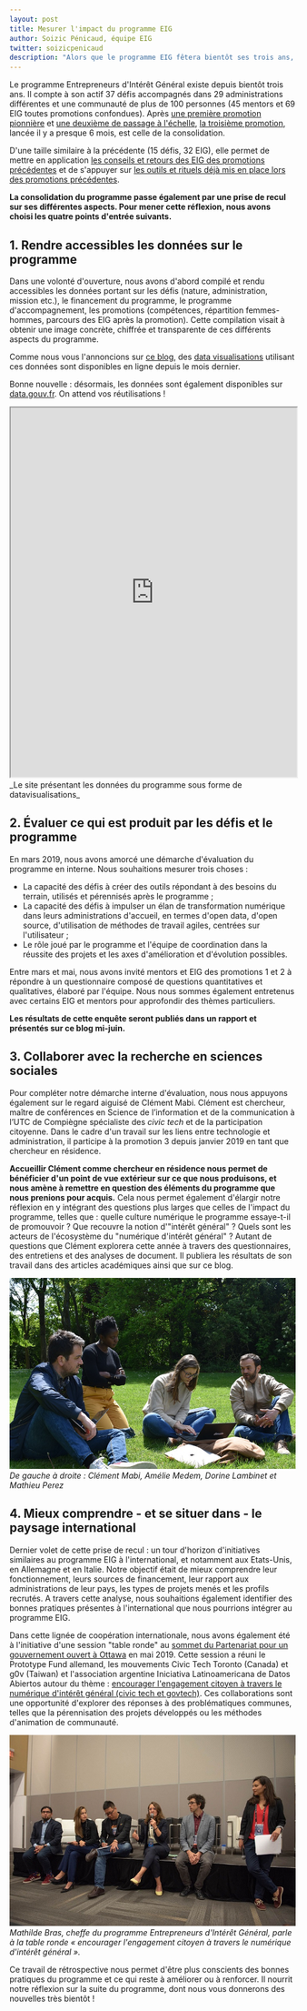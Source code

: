 ```yaml
---
layout: post
title: Mesurer l'impact du programme EIG
author: Soizic Pénicaud, équipe EIG
twitter: soizicpenicaud
description: "Alors que le programme EIG fêtera bientôt ses trois ans, il nous paraît important de prendre du recul sur ce qui a été produit, les axes à approfondir et ceux à améliorer."
---
```


Le programme Entrepreneurs d'Intérêt Général existe depuis bientôt trois ans. Il compte à son actif 37 défis accompagnés dans 29 administrations différentes et une communauté de plus de 100 personnes (45 mentors et 69 EIG toutes promotions confondues). Après [une première promotion pionnière](https://www.etalab.gouv.fr/decouvrez-la-1e-promotion-des-entrepreneurs-dinteret-general) et [une deuxième de passage à l'échelle](https://www.etalab.gouv.fr/entrepreneur-e-dinteret-general-decouvrez-la-promotion-2), [la troisième promotion](https://www.etalab.gouv.fr/eig3-une-semaine-dintegration-a-la-decouverte-des-communautes-du-numerique-dinteret-general), lancée il y a presque 6 mois, est celle de la consolidation.

D'une taille similaire à la précédente (15 défis, 32 EIG), elle permet de mettre en application [les conseils et retours des EIG des promotions précédentes](https://entrepreneur-interet-general.etalab.gouv.fr/blog/2018/07/24/iteration-feuilles-de-route-et-accompagnement) et de s'appuyer sur [les outils et rituels déjà mis en place lors des promotions précédentes](https://github.com/entrepreneur-interet-general/eig-link/blob/master/animation.md).  

**La consolidation du programme passe également par une prise de recul sur ses différentes aspects. Pour mener cette réflexion, nous avons choisi les quatre points d'entrée suivants.**

## 1. Rendre accessibles les données sur le programme 

Dans une volonté d'ouverture, nous avons d'abord compilé et rendu accessibles les données portant sur les défis (nature, administration, mission etc.), le financement du programme, le programme d'accompagnement, les promotions (compétences, répartition femmes-hommes, parcours des EIG après la promotion). Cette compilation visait à obtenir une image concrète, chiffrée et transparente de ces différents aspects du programme. 

Comme nous vous l'annoncions sur [ce blog](https://entrepreneur-interet-general.etalab.gouv.fr/blog/2019/05/09/chiffres-eig), des [data visualisations](https://data.eig-forever.org/) utilisant ces données sont disponibles en ligne depuis le mois dernier.

Bonne nouvelle : désormais, les données sont également disponibles sur [data.gouv.fr](https://www.data.gouv.fr/fr/datasets/programme-entrepreneurs-dinteret-general/#_). On attend vos réutilisations !

<iframe width="100%" height="650" src="https://data.eig-forever.org/#promo"> </iframe>_Le site présentant les données du programme sous forme de datavisualisations_

## 2. Évaluer ce qui est produit par les défis et le programme

En mars 2019, nous avons amorcé une démarche d'évaluation du programme en interne. Nous souhaitions mesurer trois choses : 
* La capacité des défis à créer des outils répondant à des besoins du terrain, utilisés et pérennisés après le programme ;
* La capacité des défis à impulser un élan de transformation numérique dans leurs administrations d'accueil, en termes d'open data, d'open source, d'utilisation de méthodes de travail agiles, centrées sur l'utilisateur ;
* Le rôle joué par le programme et l'équipe de coordination dans la réussite des projets et les axes d'amélioration et d'évolution possibles. 

Entre mars et mai, nous avons invité mentors et EIG des promotions 1 et 2 à répondre à un questionnaire composé de questions quantitatives et qualitatives, élaboré par l'équipe. Nous nous sommes également entretenus avec certains EIG et mentors pour approfondir des thèmes particuliers. 

**Les résultats de cette enquête seront publiés dans un rapport et présentés sur ce blog mi-juin.**

## 3. Collaborer avec la recherche en sciences sociales 

Pour compléter notre démarche interne d'évaluation, nous nous appuyons également sur le regard aiguisé de Clément Mabi. Clément est chercheur, maître de conférences en Science de l’information et de la communication à l’UTC de Compiègne spécialiste des _civic tech_ et de la participation citoyenne. Dans le cadre d'un travail sur les liens entre technologie et administration, il participe à la promotion 3 depuis janvier 2019 en tant que chercheur en résidence. 

**Accueillir Clément comme chercheur en résidence nous permet de bénéficier d'un point de vue extérieur sur ce que nous produisons, et nous amène à remettre en question des éléments du programme que nous prenions pour acquis.** Cela nous permet également d'élargir notre réflexion en y intégrant des questions plus larges que celles de l'impact du programme, telles que : quelle culture numérique le programme essaye-t-il de promouvoir ? Que recouvre la notion d'"intérêt général" ? Quels sont les acteurs de l'écosystème du "numérique d'intérêt général" ? Autant de questions que Clément explorera cette année à travers des questionnaires, des entretiens et des analyses de document. Il publiera les résultats de son travail dans des articles académiques ainsi que sur ce blog.

![Deux hommes et deux femmes sont assis dans l'herbe avec leurs ordinateurs. Tous écoutent l'homme assis à l'extrême droite de la photo.](/img/blog/clement-mabi-bootcamp.jpg)_De gauche à droite : Clément Mabi, Amélie Medem, Dorine Lambinet et Mathieu Perez_


## 4. Mieux comprendre - et se situer dans - le paysage international

Dernier volet de cette prise de recul : un tour d'horizon d'initiatives similaires au programme EIG à l'international, et notamment aux Etats-Unis, en Allemagne et en Italie. Notre objectif était de mieux comprendre leur fonctionnement, leurs sources de financement, leur rapport aux administrations de leur pays, les types de projets menés et les profils recrutés. A travers cette analyse, nous souhaitions également identifier des bonnes pratiques présentes à l'international que nous pourrions intégrer au programme EIG.

Dans cette lignée de coopération internationale, nous avons également été à l'initiative d'une session "table ronde" au [sommet du Partenariat pour un gouvernement ouvert à Ottawa](https://ogpsummit.org/fr/) en mai 2019. Cette session a réuni le Prototype Fund allemand, les mouvements Civic Tech Toronto (Canada) et g0v (Taiwan) et l'association argentine Iniciativa Latinoamericana de Datos Abiertos autour du thème : [encourager l'engagement citoyen à travers le numérique d'intérêt général (civic tech et govtech)](https://ogpsummit.org/fr/programme-sommet/ordre-du-jour/session/?Session=1601). Ces collaborations sont une opportunité d'explorer des réponses à des problématiques communes, telles que la pérennisation des projets développés ou les méthodes d'animation de communauté. 

![3 femmes et 3 hommes sont alignés et assis sur le bord d'une estrade. Une femme, au milieu, parle dans un micro.](/img/blog/evaluation-ogp.jpg)_Mathilde Bras, cheffe du programme Entrepreneurs d'Intérêt Général, parle à la table ronde « encourager l'engagement citoyen à travers le numérique d'intérêt général »._

Ce travail de rétrospective nous permet d'être plus conscients des bonnes pratiques du programme et ce qui reste à améliorer ou à renforcer. Il nourrit notre réflexion sur la suite du programme, dont nous vous donnerons des nouvelles très bientôt ! 
